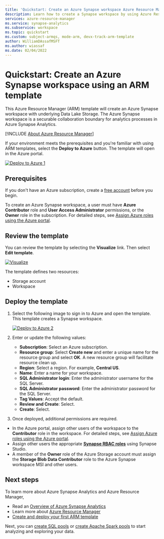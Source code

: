 ```yaml
---
title: 'Quickstart: Create an Azure Synapse workspace Azure Resource Manager template (ARM template)'
description: Learn how to create a Synapse workspace by using Azure Resource Manager template (ARM template).
services: azure-resource-manager
ms.service: synapse-analytics
ms.subservice: workspace
ms.topic: quickstart
ms.custom: subject-armqs, mode-arm, devx-track-arm-template
author: WilliamDAssafMSFT
ms.author: wiassaf
ms.date: 02/04/2022
---
```


# Quickstart: Create an Azure Synapse workspace using an ARM template

This Azure Resource Manager (ARM) template will create an Azure Synapse workspace with underlying Data Lake Storage. The Azure Synapse workspace is a securable collaboration boundary for analytics processes in Azure Synapse Analytics.

[!INCLUDE [About Azure Resource Manager](../../includes/resource-manager-quickstart-introduction.md)]

If your environment meets the prerequisites and you're familiar with using ARM templates, select the **Deploy to Azure** button. The template will open in the Azure portal.

[![Deploy to Azure 1](../media/template-deployments/deploy-to-azure.png)](https://portal.azure.com/#create/Microsoft.Template/uri/https%3A%2F%2Fraw.githubusercontent.com%2FAzure-Samples%2FSynapse%2Fmaster%2FManage%2FDeployWorkspace%2Fazuredeploy.json)

## Prerequisites

If you don't have an Azure subscription, create a [free account](https://azure.microsoft.com/free/?WT.mc_id=A261C142F) before you begin.

To create an Azure Synapse workspace, a user must have **Azure Contributor** role and **User Access Administrator** permissions, or the **Owner** role in the subscription. For detailed steps, see [Assign Azure roles using the Azure portal](../role-based-access-control/role-assignments-portal.md). 

## Review the template

You can review the template by selecting the **Visualize** link. Then select **Edit template**.

[![Visualize](../media/template-deployments/template-visualize-button.png)](https://portal.azure.com/#create/Microsoft.Template/uri/https%3A%2F%2Fraw.githubusercontent.com%2FAzure-Samples%2FSynapse%2Fmaster%2FManage%2FDeployWorkspace%2Fazuredeploy.json)

The template defines two resources:

- Storage account
- Workspace

## Deploy the template

1. Select the following image to sign in to Azure and open the template. This template creates a Synapse workspace.

   [![Deploy to Azure 2](../media/template-deployments/deploy-to-azure.svg)](https://portal.azure.com/#create/Microsoft.Template/uri/https%3A%2F%2Fraw.githubusercontent.com%2FAzure-Samples%2FSynapse%2Fmaster%2FManage%2FDeployWorkspace%2Fazuredeploy.json)

1. Enter or update the following values:

   - **Subscription**: Select an Azure subscription.
   - **Resource group**: Select **Create new** and enter a unique name for the resource group and select **OK**. A new resource group will facilitate resource clean up.
   - **Region**: Select a region.  For example, **Central US**.
   - **Name**: Enter a name for your workspace.
   - **SQL Administrator login**: Enter the administrator username for the SQL Server.
   - **SQL Administrator password**: Enter the administrator password for the SQL Server.
   - **Tag Values**: Accept the default.
   - **Review and Create**: Select.
   - **Create**: Select.

1. Once deployed, additional permissions are required. 
- In the Azure portal, assign other users of the workspace to the **Contributor** role in the workspace. For detailed steps, see [Assign Azure roles using the Azure portal](../role-based-access-control/role-assignments-portal.md). 
- Assign other users the appropriate **[Synapse RBAC roles](security/synapse-workspace-synapse-rbac-roles.md)** using Synapse Studio.
- A member of the **Owner** role of the Azure Storage account must assign the **Storage Blob Data Contributor** role to the Azure Synapse workspace MSI and other users.

## Next steps

To learn more about Azure Synapse Analytics and Azure Resource Manager,

- Read an [Overview of Azure Synapse Analytics](../synapse-analytics/sql-data-warehouse/sql-data-warehouse-overview-what-is.md)
- Learn more about [Azure Resource Manager](../azure-resource-manager/management/overview.md)
- [Create and deploy your first ARM template](../azure-resource-manager/templates/template-tutorial-create-first-template.md)

Next, you can [create SQL pools](quickstart-create-sql-pool-studio.md) or [create Apache Spark pools](quickstart-create-apache-spark-pool-studio.md) to start analyzing and exploring your data.
